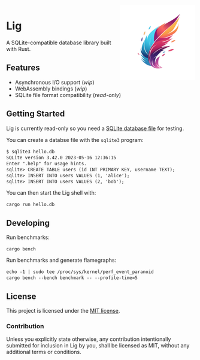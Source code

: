 <img src="lig.png" width="200" align="right" />

# Lig

A SQLite-compatible database library built with Rust.

## Features

* Asynchronous I/O support (_wip_)
* WebAssembly bindings (_wip_)
* SQLite file format compatibility (_read-only_)

## Getting Started

Lig is currently read-only so you need a [SQLite database file](https://www.sqlite.org/fileformat.html) for testing.

You can create a databse file with the `sqlite3` program:

```console
$ sqlite3 hello.db
SQLite version 3.42.0 2023-05-16 12:36:15
Enter ".help" for usage hints.
sqlite> CREATE TABLE users (id INT PRIMARY KEY, username TEXT);
sqlite> INSERT INTO users VALUES (1, 'alice');
sqlite> INSERT INTO users VALUES (2, 'bob');
```

You can then start the Lig shell with:

```bash
cargo run hello.db
```

## Developing

Run benchmarks:

```console
cargo bench
```

Run benchmarks and generate flamegraphs:

```console
echo -1 | sudo tee /proc/sys/kernel/perf_event_paranoid
cargo bench --bench benchmark -- --profile-time=5
```

## License

This project is licensed under the [MIT license].

### Contribution

Unless you explicitly state otherwise, any contribution intentionally submitted
for inclusion in Lig by you, shall be licensed as MIT, without any additional
terms or conditions.

[MIT license]: https://github.com/penberg/lig/blob/main/LICENSE.md
